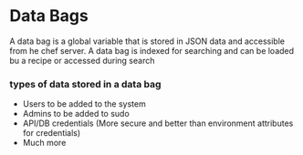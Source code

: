# Data Bags

A data bag is a global variable that is stored in JSON data and accessible from he chef server. A data bag is indexed for searching
and can be loaded bu a recipe or accessed during search

### types of data stored in a data bag
* Users to be added to the system
* Admins to be added to sudo
* API/DB credentials (More secure and better than environment attributes for credentials)
* Much more
